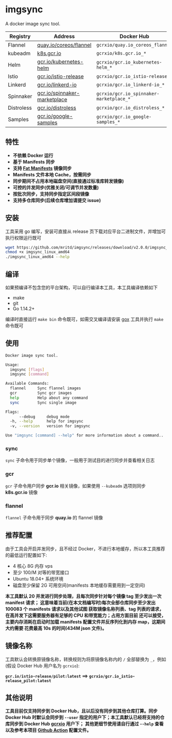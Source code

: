 # imgsync

A docker image sync tool.

|Registry|Address|Docker Hub|Status|
|--------|-------|----------|------|
|Flannel|[quay.io/coreos/flannel](https://quay.io/coreos/flannel)|`gcrxio/quay.io_coreos_flannel`|[![](https://github.com/mritd/imgsync/workflows/Sync%20Flannel/badge.svg)](https://github.com/mritd/imgsync/actions)|
|kubeadm|[k8s.gcr.io](https://k8s.gcr.io)|`gcrxio/k8s.gcr.io_*`|[![](https://github.com/mritd/imgsync/workflows/Sync%20Kubeadm/badge.svg)](https://github.com/mritd/imgsync/actions)|
|Helm|[gcr.io/kubernetes-helm](https://gcr.io/kubernetes-helm)|`gcrxio/gcr.io_kubernetes-helm_*`|[![](https://github.com/mritd/imgsync/workflows/Sync%20Helm/badge.svg)](https://github.com/mritd/imgsync/actions)|
|Istio|[gcr.io/istio-release](https://gcr.io/istio-release)|`gcrxio/gcr.io_istio-release_*`|[![](https://github.com/mritd/imgsync/workflows/Sync%20Istio/badge.svg)](https://github.com/mritd/imgsync/actions)|
|Linkerd|[gcr.io/linkerd-io](https://gcr.io/linkerd-io)|`gcrxio/gcr.io_linkerd-io_*`|[![](https://github.com/mritd/imgsync/workflows/Sync%20Linkerd/badge.svg)](https://github.com/mritd/imgsync/actions)|
|Spinnaker|[gcr.io/spinnaker-marketplace](https://gcr.io/spinnaker-marketplace)|`gcrxio/gcr.io_spinnaker-marketplace_*`|[![](https://github.com/mritd/imgsync/workflows/Sync%20Spinnaker/badge.svg)](https://github.com/mritd/imgsync/actions)|
|Distroless|[gcr.io/distroless](https://gcr.io/distroless)|`gcrxio/gcr.io_distroless_*`|[![](https://github.com/mritd/imgsync/workflows/Sync%20Distroless/badge.svg)](https://github.com/mritd/imgsync/actions)|
|Samples|[gcr.io/google-samples](https://gcr.io/google-samples)|`gcrxio/gcr.io_google-samples_*`|[![](https://github.com/mritd/imgsync/workflows/Sync%20Google-samples/badge.svg)](https://github.com/mritd/imgsync/actions)|

## 特性

- **不依赖 Docker 运行**
- **基于 Manifests 同步**
- **支持 [Fat Manifests](https://medium.com/@arunrajeevan/handling-multi-platform-deployment-using-manifest-file-in-docker-317736a2a039) 镜像同步**
- **Manifests 文件本地 Cache，按需同步**
- **同步期间不占用本地磁盘空间(直接通过标准库转发镜像)**
- **可控的并发同步(优雅关闭/可调节并发数量)**
- **按批次同步，支持同步指定区间段镜像**
- **支持多仓库同步(后续仓库增加请提交 issue)**

## 安装

工具采用 go 编写，安装可直接从 release 页下载对应平台二进制文件，并增加可执行权限运行既可

```bash
wget https://github.com/mritd/imgsync/releases/download/v2.0.0/imgsync_linux_amd64
chmod +x imgsync_linux_amd64
./imgsync_linux_amd64 --help
```

## 编译

如果预编译不包含您的平台架构，可以自行编译本工具，本工具编译依赖如下

- make
- git
- Go 1.14.2+

编译时直接运行 `make bin` 命令既可，如需交叉编译请安装 [gox](https://github.com/mitchellh/gox) 工具并执行 `make` 命令既可

## 使用

```bash
Docker image sync tool.

Usage:
  imgsync [flags]
  imgsync [command]

Available Commands:
  flannel     Sync flannel images
  gcr         Sync gcr images
  help        Help about any command
  sync        Sync single image

Flags:
      --debug     debug mode
  -h, --help      help for imgsync
  -v, --version   version for imgsync

Use "imgsync [command] --help" for more information about a command..
```

### sync

`sync` 子命令用于同步单个镜像，一般用于测试目的进行同步并查看相关日志

### gcr

`gcr` 子命令用户同步 **gcr.io** 相关镜像，如果使用 `--kubeadm` 选项则同步 **k8s.gcr.io** 镜像

### flannel

`flannel` 子命令用于同步 **quay.io** 的 flannel 镜像

## 推荐配置

由于工具会开启并发同步，且不经过 Docker，不进行本地缓存，所以本工具推荐的最低运行配置如下:

- 4 核心 8G 内存 vps
- 至少 100/M 对等的带宽接口
- Ubuntu 18.04+ 系统环境
- 磁盘至少保留 2G 可用空间(manifests 本地缓存需要用到一定空间)

**本工具默认 20 并发进行同步处理，且每次同步针对每个镜像 tag 至少发出一次 manifest 请求；
这意味着当前(在本文档编写时)每次全部仓库同步至少发出 100083 个 manifests 请求以及其他试图
获取镜像名称列表、tag 列表的请求，在高并发下这需要服务器有足够的 CPU 和带宽能力；占用方面目前
还可以接受，主要内存消耗在启动时加载 manifests 配置文件并反序列化到内存 map，这期间大约需要
花费最高 10s 的时间(434M json 文件)。**

## 镜像名称

工具默认会转换原镜像名称，转换规则为将原镜像名称内的 `/` 全部替换为 `_`，例如(假设 Docker Hub 用户名为 `gcrxio`):

**`gcr.io/istio-release/pilot:latest` ==> `gcrxio/gcr.io_istio-release_pilot:latest`**

## 其他说明

**工具目前仅支持同步到 Docker Hub，且以后没有同步到其他仓库打算。同步 Docker Hub
时默认会同步到 `--user` 指定的用户下；本工具默认已经将支持的仓库同步到 Docker Hub [gcrxio](https://hub.docker.com/u/gcrxio) 用户下；
其他更细节使用请自行通过 `--help` 查看以及参考本项目 [Github Action](https://github.com/mritd/imgsync/tree/master/.github/workflows) 配置文件。**
